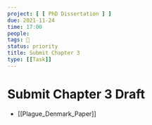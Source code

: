 ```yaml
---
project: [ [ PhD Dissertation ] ]
due: 2021-11-24
time: 17:00
people:
tags: 🧨 
status: priority
title: Submit Chapter 3
type: [[Task]]
---
```


# Submit Chapter 3 Draft

- [[Plague_Denmark_Paper]]
